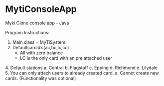 # MytiConsoleApp
Myki Clone console app - Java

Program Instructions:
<ol>
<li>Main class = MyTiSystem</li>
<li>Defaultcardid’s(ac,bc,lc,cc)
  <ul><li>All with zero balance</li><li>
    LC is the only card with an pre attached user</li></ul>

  </li>
</ol>
4. Default stations
a. Central
b. Flagstaff c. Epping
d. Richmond e. Lilydale
5. You can only attach users to already created card.
a. Cannot create new cards. (Functionality was optional)

